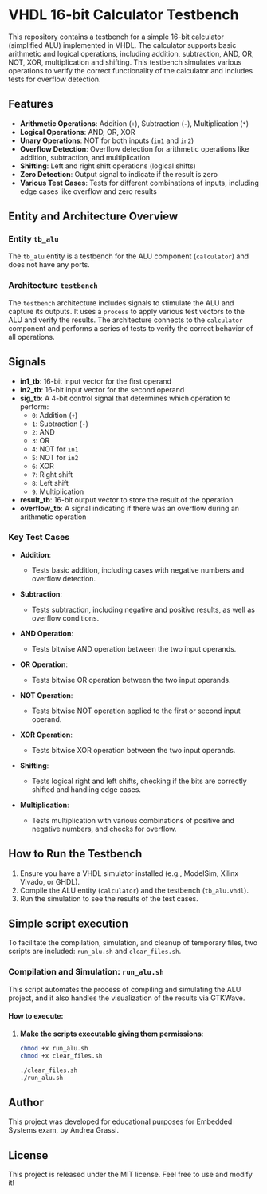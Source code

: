 # VHDL 16-bit Calculator Testbench

This repository contains a testbench for a simple 16-bit calculator (simplified ALU) implemented in VHDL. The calculator supports basic arithmetic and logical operations, including addition, subtraction, AND, OR, NOT, XOR, multiplication and shifting. This testbench simulates various operations to verify the correct functionality of the calculator and includes tests for overflow detection.

## Features

- **Arithmetic Operations**: Addition (`+`), Subtraction (`-`), Multiplication (`*`)
- **Logical Operations**: AND, OR, XOR
- **Unary Operations**: NOT for both inputs (`in1` and `in2`)
- **Overflow Detection**: Overflow detection for arithmetic operations like addition, subtraction, and multiplication
- **Shifting**: Left and right shift operations (logical shifts)
- **Zero Detection**: Output signal to indicate if the result is zero
- **Various Test Cases**: Tests for different combinations of inputs, including edge cases like overflow and zero results

## Entity and Architecture Overview

### Entity `tb_alu`

The `tb_alu` entity is a testbench for the ALU component (`calculator`) and does not have any ports.

### Architecture `testbench`

The `testbench` architecture includes signals to stimulate the ALU and capture its outputs. It uses a `process` to apply various test vectors to the ALU and verify the results. The architecture connects to the `calculator` component and performs a series of tests to verify the correct behavior of all operations.

## Signals

- **in1_tb**: 16-bit input vector for the first operand
- **in2_tb**: 16-bit input vector for the second operand
- **sig_tb**: A 4-bit control signal that determines which operation to perform:
  - `0`: Addition (`+`)
  - `1`: Subtraction (`-`)
  - `2`: AND
  - `3`: OR
  - `4`: NOT for `in1`
  - `5`: NOT for `in2`
  - `6`: XOR
  - `7`: Right shift
  - `8`: Left shift
  - `9`: Multiplication
- **result_tb**: 16-bit output vector to store the result of the operation
- **overflow_tb**: A signal indicating if there was an overflow during an arithmetic operation

### Key Test Cases

- **Addition**:

  - Tests basic addition, including cases with negative numbers and overflow detection.

- **Subtraction**:

  - Tests subtraction, including negative and positive results, as well as overflow conditions.

- **AND Operation**:

  - Tests bitwise AND operation between the two input operands.

- **OR Operation**:

  - Tests bitwise OR operation between the two input operands.

- **NOT Operation**:

  - Tests bitwise NOT operation applied to the first or second input operand.

- **XOR Operation**:

  - Tests bitwise XOR operation between the two input operands.

- **Shifting**:

  - Tests logical right and left shifts, checking if the bits are correctly shifted and handling edge cases.

- **Multiplication**:
  - Tests multiplication with various combinations of positive and negative numbers, and checks for overflow.

## How to Run the Testbench

1. Ensure you have a VHDL simulator installed (e.g., ModelSim, Xilinx Vivado, or GHDL).
2. Compile the ALU entity (`calculator`) and the testbench (`tb_alu.vhdl`).
3. Run the simulation to see the results of the test cases.

## Simple script execution

To facilitate the compilation, simulation, and cleanup of temporary files, two scripts are included: `run_alu.sh` and `clear_files.sh`.

### **Compilation and Simulation: `run_alu.sh`**

This script automates the process of compiling and simulating the ALU project, and it also handles the visualization of the results via GTKWave.

#### How to execute:

1. **Make the scripts executable giving them permissions**:

   ```bash
   chmod +x run_alu.sh
   chmod +x clear_files.sh

   ./clear_files.sh
   ./run_alu.sh
   ```

## Author

This project was developed for educational purposes for Embedded Systems exam, by Andrea Grassi.

## License

This project is released under the MIT license. Feel free to use and modify it!
